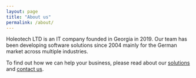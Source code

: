 ```yaml
---
layout: page
title: "About us"
permalink: /about/
---
```


Holeotech LTD is an IT company founded in Georgia in 2019. Our team has been developing software solutions since 2004 mainly for the German market across multiple industries.

To find out how we can help your business, please read about our [solutions](/solutions/) and [contact us](/contact/).
